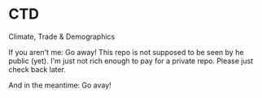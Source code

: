 # CTD
Climate, Trade &amp; Demographics

If you aren't me: Go away!
This repo is not supposed to be seen by he public (yet).
I'm just not rich enough to pay for a private repo.
Please just check back later.

And in the meantime: Go avay!